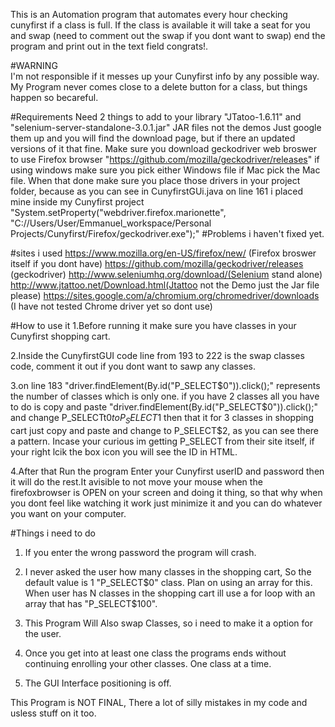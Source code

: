 This is an Automation program that automates every hour checking cunyfirst if a class is full. If the class is available 
it will take a seat for you and swap (need to comment out the swap if you dont want to swap) end the program and print out in the text field congrats!.

#WARNING  
I'm not responsible if it messes up your Cunyfirst info by any possible way. My Program never comes close to 
a delete button for a class, but things happen so becareful.

#Requirements
Need 2 things to add to your library "JTatoo-1.6.11"  and "selenium-server-standalone-3.0.1.jar" JAR files not the demos Just google them up and you will 
find the download page, but if there an updated versions of it that fine. Make sure you download geckodriver web broswer to use Firefox browser "https://github.com/mozilla/geckodriver/releases" if using windows make sure you pick either Windows file if Mac pick the Mac file. When that done make sure you place those drivers in your project folder, because as you can see in CunyfirstGUi.java on line 161 i placed mine inside my Cunyfirst project "System.setProperty("webdriver.firefox.marionette", "C://Users/User/Emmanuel_workspace/Personal  Projects/Cunyfirst/Firefox/geckodriver.exe");" 
#Problems i haven't fixed yet.

#sites i used
https://www.mozilla.org/en-US/firefox/new/ (Firefox broswer itself if you dont have)
https://github.com/mozilla/geckodriver/releases (geckodriver)
http://www.seleniumhq.org/download/(Selenium stand alone)
http://www.jtattoo.net/Download.html(Jtattoo not the Demo just the Jar file please)
https://sites.google.com/a/chromium.org/chromedriver/downloads (I have not tested Chrome driver yet so dont use)

#How to use it
1.Before running it make sure you have classes in your Cunyfirst shopping cart.

2.Inside the CunyfirstGUI code line from 193 to 222 is the swap classes code, comment it out if you dont want to sawp any classes.

3.on line 183 "driver.findElement(By.id("P_SELECT$0")).click();" represents the number of classes which is only one. if you have 2 classes all you have to do is copy and paste "driver.findElement(By.id("P_SELECT$0")).click();" and  change P_SELECTt$0 to P_SELECT$1
then that it for 3 classes in shopping cart just copy and paste and change to P_SELECT$2, as you can see there a pattern. Incase your curious im getting P_SELECT from their site itself, if your right lcik the box icon you will see the ID in HTML.

4.After that Run the program Enter your Cunyfirst userID and password then it will do the rest.It avisible to not move your mouse when the firefoxbrowser is OPEN on your screen and doing it thing, so that why when you dont feel like watching it work just minimize it and you can do whatever you want on your computer.

#Things i need to do
1. If you enter the wrong password the program will crash.

2. I never asked the user how many classes in the shopping cart, So the default value is 1 "P_SELECT$0" class. Plan on using an array for this. When user has N classes in the shopping cart ill use a for loop with an array that has "P_SELECT$100".

3. This Program Will Also swap Classes, so i need to make it a option for the user.

4. Once you get into at least one class the programs ends without continuing enrolling your other classes. One class at a time.

5. The GUI Interface positioning is off.

This Program is NOT FINAL, There a lot of silly mistakes in my code and usless stuff on it too.

